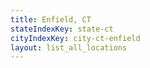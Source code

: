 ```yaml
---
title: Enfield, CT
stateIndexKey: state-ct
cityIndexKey: city-ct-enfield
layout: list_all_locations
---
```

